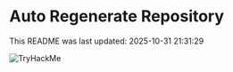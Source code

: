 # Auto Regenerate Repository

This README was last updated: 2025-10-31 21:31:29

 ![TryHackMe](https://tryhackme.com/badge/533634)